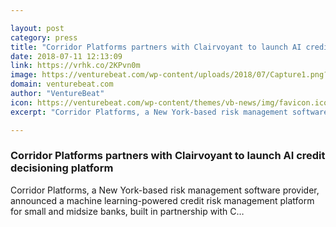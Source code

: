 ```yaml
---

layout: post
category: press
title: "Corridor Platforms partners with Clairvoyant to launch AI credit decisioning platform"
date: 2018-07-11 12:13:09
link: https://vrhk.co/2KPvn0m
image: https://venturebeat.com/wp-content/uploads/2018/07/Capture1.png?fit=1351%2C1073&strip=all
domain: venturebeat.com
author: "VentureBeat"
icon: https://venturebeat.com/wp-content/themes/vb-news/img/favicon.ico
excerpt: "Corridor Platforms, a New York-based risk management software provider, announced a machine learning-powered credit risk management platform for small and midsize banks, built in partnership with C…"

---
```


### Corridor Platforms partners with Clairvoyant to launch AI credit decisioning platform

Corridor Platforms, a New York-based risk management software provider, announced a machine learning-powered credit risk management platform for small and midsize banks, built in partnership with C…